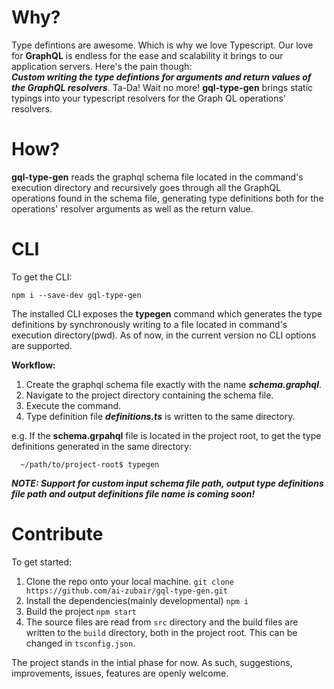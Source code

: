 # Why?
Type defintions are awesome. Which is why we love Typescript. Our love for **GraphQL** is endless for the ease and scalability it brings to our application servers. Here's the pain though:  
***Custom writing the type defintions for arguments and return values of the GraphQL resolvers***. 
Ta-Da! Wait no more! **gql-type-gen** brings static typings into your typescript resolvers for the Graph QL operations' resolvers.

# How?
**gql-type-gen** reads the graphql schema file located in the command's execution directory and recursively goes through all the GraphQL operations found in the schema file, generating type definitions both for the operations' resolver arguments as well as the return value. 

# CLI
To get the CLI:

```
npm i --save-dev gql-type-gen
```

The installed CLI exposes the **typegen** command which generates the type definitions by synchronously writing to a file located in command's execution directory(pwd). As of now, in the current version no CLI options are supported. 

**Workflow:**
1. Create the graphql schema file exactly with the name ***schema.graphql***.
2. Navigate to the project directory containing the schema file.
3. Execute the command.
4. Type definition file  ***definitions.ts*** is written to the same directory.

e.g. If the **schema.grpahql** file is located in the project root, to get the type definitions generated in the same directory: 

```
  ~/path/to/project-root$ typegen
```

***NOTE: Support for custom input schema file path, output type definitions file path and output definitions file name is coming soon!***

# Contribute

To get started:
1. Clone the repo onto your local machine. `git clone https://github.com/ai-zubair/gql-type-gen.git`
2. Install the dependencies(mainly developmental) `npm i` 
3. Build the project `npm start`
4. The source files are read from `src` directory and the build files are written to the `build` directory, both in the project root. This can be changed in `tsconfig.json`.

The project stands in the intial phase for now. As such, suggestions, improvements, issues, features are openly welcome.